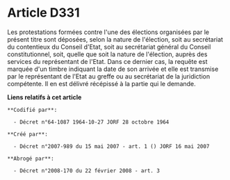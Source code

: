 # Article D331

Les protestations formées contre l'une des élections organisées par le présent titre sont déposées, selon la nature de
l'élection, soit au secrétariat du contentieux du Conseil d'Etat, soit au secrétariat général du Conseil constitutionnel,
soit, quelle que soit la nature de l'élection, auprès des services du représentant de l'Etat. Dans ce dernier cas, la requête
est marquée d'un timbre indiquant la date de son arrivée et elle est transmise par le représentant de l'Etat au greffe ou au
secrétariat de la juridiction compétente. Il en est délivré récépissé à la partie qui le demande.

**Liens relatifs à cet article**

	**Codifié par**:

	  - Décret n°64-1087 1964-10-27 JORF 28 octobre 1964

	**Créé par**:

	  - Décret n°2007-989 du 15 mai 2007 - art. 1 () JORF 16 mai 2007

	**Abrogé par**:

	  - Décret n°2008-170 du 22 février 2008 - art. 3
